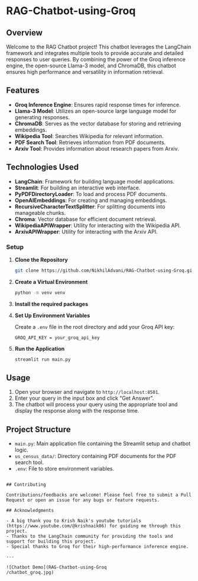 # RAG-Chatbot-using-Groq

## Overview

Welcome to the RAG Chatbot project! This chatbot leverages the LangChain framework and integrates multiple tools to provide accurate and detailed responses to user queries. By combining the power of the Groq inference engine, the open-source Llama-3 model, and ChromaDB, this chatbot ensures high performance and versatility in information retrieval.

## Features

- **Groq Inference Engine**: Ensures rapid response times for inference.
- **Llama-3 Model**: Utilizes an open-source large language model for generating responses.
- **ChromaDB**: Serves as the vector database for storing and retrieving embeddings.
- **Wikipedia Tool**: Searches Wikipedia for relevant information.
- **PDF Search Tool**: Retrieves information from PDF documents.
- **Arxiv Tool**: Provides information about research papers from Arxiv.

## Technologies Used

- **LangChain**: Framework for building language model applications.
- **Streamlit**: For building an interactive web interface.
- **PyPDFDirectoryLoader**: To load and process PDF documents.
- **OpenAIEmbeddings**: For creating and managing embeddings.
- **RecursiveCharacterTextSplitter**: For splitting documents into manageable chunks.
- **Chroma**: Vector database for efficient document retrieval.
- **WikipediaAPIWrapper**: Utility for interacting with the Wikipedia API.
- **ArxivAPIWrapper**: Utility for interacting with the Arxiv API.


### Setup

1. **Clone the Repository**

   ```bash
   git clone https://github.com/NikhilAdvani/RAG-Chatbot-using-Groq.git
   ```

2. **Create a Virtual Environment**

   ```bash
   python -m venv venv
   ```

3. **Install the required packages**

4. **Set Up Environment Variables**

   Create a `.env` file in the root directory and add your Groq API key:

   ```env
   GROQ_API_KEY = your_groq_api_key
   ```

5. **Run the Application**

   ```bash
   streamlit run main.py
   ```

## Usage

1. Open your browser and navigate to `http://localhost:8501`.
2. Enter your query in the input box and click "Get Answer".
3. The chatbot will process your query using the appropriate tool and display the response along with the response time.

## Project Structure

- `main.py`: Main application file containing the Streamlit setup and chatbot logic.
- `us_census_data/`: Directory containing PDF documents for the PDF search tool.
- `.env`: File to store environment variables.
  
```

## Contributing

Contributions/feedbacks are welcome! Please feel free to submit a Pull Request or open an issue for any bugs or feature requests.

## Acknowledgments

- A big thank you to Krish Naik's youtube tutorials (https://www.youtube.com/@krishnaik06) for guiding me through this project.
- Thanks to the LangChain community for providing the tools and support for building this project.
- Special thanks to Groq for their high-performance inference engine.

---

![Chatbot Demo](RAG-Chatbot-using-Groq
/chatbot_groq.jpg)
